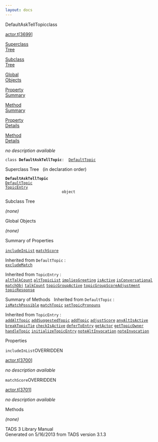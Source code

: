 ```yaml
---
layout: docs
---
```

<span class="title">DefaultAskTellTopic</span><span class="type">class</span>

[actor.t](../file/actor.t.html)\[[3699](../source/actor.t.html#3699)\]

[Superclass  
Tree](#_SuperClassTree_)

[Subclass  
Tree](#_SubClassTree_)

[Global  
Objects](#_ObjectSummary_)

[Property  
Summary](#_PropSummary_)

[Method  
Summary](#_MethodSummary_)

[Property  
Details](#_Properties_)

[Method  
Details](#_Methods_)



*no description available*

`class `**`DefaultAskTellTopic`**` :   `[`DefaultTopic`](../object/DefaultTopic.html)



<span id="_SuperClassTree_"></span>



<span class="hdln">Superclass Tree</span>   (in declaration order)



**`DefaultAskTellTopic`**  
[`DefaultTopic`](../object/DefaultTopic.html)  
[`TopicEntry`](../object/TopicEntry.html)  
`                         object`  
<span id="_SubClassTree_"></span>



<span class="hdln">Subclass Tree</span>  



*(none)* <span id="_ObjectSummary_"></span>



<span class="hdln">Global Objects</span>  



*(none)* <span id="_PropSummary_"></span>



<span class="hdln">Summary of Properties</span>  



[`includeInList`](#includeInList) [`matchScore`](#matchScore)

Inherited from `DefaultTopic` :  
[`excludeMatch`](../object/DefaultTopic.html#excludeMatch)

Inherited from `TopicEntry` :  
[`altTalkCount`](../object/TopicEntry.html#altTalkCount) [`altTopicList`](../object/TopicEntry.html#altTopicList) [`impliesGreeting`](../object/TopicEntry.html#impliesGreeting) [`isActive`](../object/TopicEntry.html#isActive) [`isConversational`](../object/TopicEntry.html#isConversational) [`matchObj`](../object/TopicEntry.html#matchObj) [`talkCount`](../object/TopicEntry.html#talkCount) [`topicGroupActive`](../object/TopicEntry.html#topicGroupActive) [`topicGroupScoreAdjustment`](../object/TopicEntry.html#topicGroupScoreAdjustment) [`topicResponse`](../object/TopicEntry.html#topicResponse)

<span id="_MethodSummary_"></span>



<span class="hdln">Summary of Methods</span>  
Inherited from `DefaultTopic` :  
[`isMatchPossible`](../object/DefaultTopic.html#isMatchPossible) [`matchTopic`](../object/DefaultTopic.html#matchTopic) [`setTopicPronouns`](../object/DefaultTopic.html#setTopicPronouns)

Inherited from `TopicEntry` :  
[`addAltTopic`](../object/TopicEntry.html#addAltTopic) [`addSuggestedTopic`](../object/TopicEntry.html#addSuggestedTopic) [`addTopic`](../object/TopicEntry.html#addTopic) [`adjustScore`](../object/TopicEntry.html#adjustScore) [`anyAltIsActive`](../object/TopicEntry.html#anyAltIsActive) [`breakTopicTie`](../object/TopicEntry.html#breakTopicTie) [`checkIsActive`](../object/TopicEntry.html#checkIsActive) [`deferToEntry`](../object/TopicEntry.html#deferToEntry) [`getActor`](../object/TopicEntry.html#getActor) [`getTopicOwner`](../object/TopicEntry.html#getTopicOwner) [`handleTopic`](../object/TopicEntry.html#handleTopic) [`initializeTopicEntry`](../object/TopicEntry.html#initializeTopicEntry) [`noteAltInvocation`](../object/TopicEntry.html#noteAltInvocation) [`noteInvocation`](../object/TopicEntry.html#noteInvocation)

<span id="_Properties_"></span>



<span class="hdln">Properties</span>  



<span id="includeInList"></span>

`includeInList`<span class="rem">OVERRIDDEN</span>

[actor.t](../file/actor.t.html)\[[3700](../source/actor.t.html#3700)\]



*no description available*



<span id="matchScore"></span>

`matchScore`<span class="rem">OVERRIDDEN</span>

[actor.t](../file/actor.t.html)\[[3701](../source/actor.t.html#3701)\]



*no description available*



<span id="_Methods_"></span>



<span class="hdln">Methods</span>  



*(none)*



TADS 3 Library Manual  
Generated on 5/16/2013 from TADS version 3.1.3


